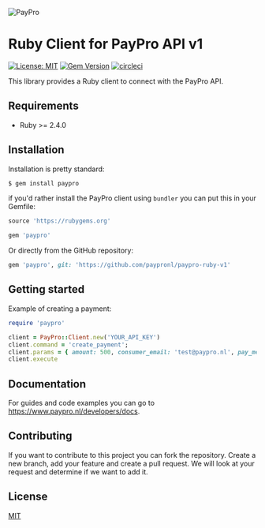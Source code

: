 ![PayPro](https://www.paypro.nl/images/logo-ie.png)
# Ruby Client for PayPro API v1
[![License: MIT](https://img.shields.io/badge/License-MIT-blue.svg)](https://opensource.org/licenses/MIT)
[![Gem Version](https://badge.fury.io/rb/paypro.svg)](https://badge.fury.io/rb/paypro)
[![circleci](https://img.shields.io/circleci/project/github/RedSparr0w/node-csgo-parser.svg)](https://circleci.com/gh/paypronl/paypro-ruby-v1)

This library provides a Ruby client to connect with the PayPro API.

## Requirements

 - Ruby >= 2.4.0

## Installation

Installation is pretty standard:

```sh
$ gem install paypro
```

if you'd rather install the PayPro client using `bundler` you can put this in your Gemfile:

```ruby
source 'https://rubygems.org'

gem 'paypro'
```

Or directly from the GitHub repository:

```ruby
gem 'paypro', git: 'https://github.com/paypronl/paypro-ruby-v1'
```

## Getting started

Example of creating a payment:

```ruby
require 'paypro'

client = PayPro::Client.new('YOUR_API_KEY')
client.command = 'create_payment';
client.params = { amount: 500, consumer_email: 'test@paypro.nl', pay_method: 'ideal/INGBNL2A' }
client.execute
```

## Documentation

For guides and code examples you can go to https://www.paypro.nl/developers/docs.

## Contributing
If you want to contribute to this project you can fork the repository. Create a new branch, add your feature and create a pull request. We will look at your request and determine if we want to add it.

## License
[MIT](https://github.com/paypronl/paypro-ruby-v1/blob/master/LICENSE)
